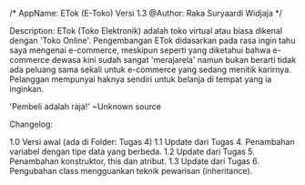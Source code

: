 /*
  AppName: ETok (E-Toko) Versi 1.3
  @Author: Raka Suryaardi Widjaja
*/

Description:
  ETok (Toko Elektronik) adalah toko virtual atau biasa dikenal dengan 'Toko Online'.
  Pengembangan ETok didasarkan pada rasa ingin tahu saya mengenai e-commerce,
  meskipun seperti yang diketahui bahwa e-commerce dewasa kini sudah sangat 'merajarela'
  namun bukan berarti tidak ada peluang sama sekali untuk e-commerce yang sedang menitik karirnya.
  Pelanggan mempunyai haknya sendiri untuk belanja di tempat yang ia inginkan.

  'Pembeli adalah raja!' ~Unknown source

Changelog:

1.0 Versi awal (ada di Folder: Tugas 4)
1.1 Update dari Tugas 4.
    Penambahan variabel dengan tipe data yang berbeda.
1.2 Update dari Tugas 5.
    Penambahan konstruktor, this dan atribut.
1.3 Update dari Tugas 6.
    Pengubahan class mengguankan teknik pewarisan (inheritance).
